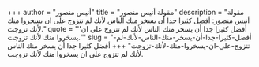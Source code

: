 +++
author = "أنيس منصور"
title = "مقولة أنيس منصور"
description = "مقولة أنيس منصور: أفضل كثيرا جدا أن يسخر منك الناس لأنك لم تتزوج على ان يسخروا منك لأنك تزوجت."
quote = '''أفضل كثيرا جدا أن يسخر منك الناس لأنك لم تتزوج على ان يسخروا منك لأنك تزوجت.''' 
slug = "أفضل-كثيرا-جدا-أن-يسخر-منك-الناس-لأنك-لم-تتزوج-على-ان-يسخروا-منك-لأنك-تزوجت"
+++
أفضل كثيرا جدا أن يسخر منك الناس لأنك لم تتزوج على ان يسخروا منك لأنك تزوجت.
